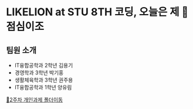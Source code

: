 # LIKELION at STU 8TH 코딩, 오늘은 제 🍳점심이조
## 팀원 소개
- IT융합공학과 2학년 김용기
- 경영학과 3학년 박기홍
- 생활체육학과 3학년 권주용
- IT융합공학과 1학년 양유림

[🚩2주차 개인과제 폴더이동](./2주차개인과제)
